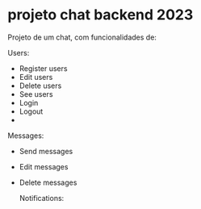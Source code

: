 # projeto chat backend 2023
Projeto de um chat, com funcionalidades de:

Users:
* Register users
* Edit users
* Delete users
* See users
* Login
* Logout
* 

  Messages:
  * Send messages
  * Edit messages
  * Delete messages
  
 
    Notifications:
